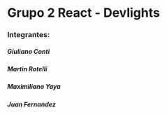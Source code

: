 <h1>Grupo 2 React - Devlights</h1>

<h3>Integrantes:</h3>
<h5>Giuliano Conti</h5>
<h5>Martin Rotelli</h5>
<h5>Maximiliano Yaya</h5>
<h5>Juan Fernandez</h5>